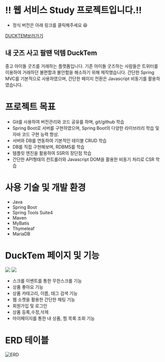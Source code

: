 # ‼️ 웹 서비스 Study 프로젝트입니다.‼️
* 정식 버전은 아래 링크를 클릭해주세요 😆

[DUCKTEM보러가기](https://github.com/2nd-anniversaryy/Ducktem)
## 내 굿즈 사고 팔땐 덕템 DuckTem   
중고 아이돌 굿즈를 거래하는 플랫폼입니다. 기존 아이돌 굿즈하는 사람들은 트위터를 이용하여 거래하던 불편함과 불안함을 해소하기 위해 제작했습니다.
간단한 Spring MVC를 기본적으로 사용하였으며, 간단한 페이지 전환은 Javascript 비동기를 활용하였습니다.

# 프로젝트 목표
* Git를 사용하여 버전관리와 코드 공유를 하며, git/github 학습
* Spring Boot로 서버를 구현하였으며, Spring Boot의 다양한 라이브러리 학습 및 자바 코드 구현 능력 향상.
* 서버와 DB를 연동하여 기본적인 테이블 CRUD 학습
* DB를 직접 구현해보며, RDBMS를 학습
* 템플릿 엔진을 활용하여 SSR의 장단점 학습
* 간단한 API형태의 컨트롤러와 Javascript DOM을 활용한 비동기 처리로 CSR 학습

# 사용 기술 및 개발 환경
* Java
* Spring Boot
* Spring Tools Suite4
* Maven
* MyBatis
* Thymeleaf
* MariaDB


# DuckTem 페이지 및 기능
<img src="https://user-images.githubusercontent.com/104195103/212702868-afeeb80b-62b0-463e-80c0-d33f5e8cc028.png"></img>
<img src="https://user-images.githubusercontent.com/104195103/212703088-e9d8d101-687e-43e9-9d56-9fd0adff7388.png"></img>

* 스크롤 이벤트를 통한 무한스크롤 기능
* 상품 좋아요 기능
* 상품 카테고리, 이름, 태그 검색 기능
* 웹 소켓을 활용한 간단한 채팅 기능
* 회원가입 및 로그인
* 상품 등록,수정,삭제
* 마이페이지를 통한 내 상품, 찜 목록 조회 기능



# ERD 테이블
<img alt="ERD" src="https://user-images.githubusercontent.com/104195103/212704309-83a5f593-e58c-4eea-aa07-418070c9ccaf.png">
















